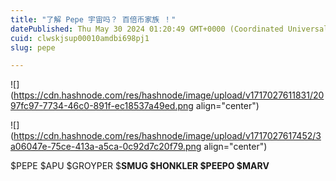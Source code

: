```yaml
---
title: "了解 Pepe 宇宙吗？ 百倍币家族 ！"
datePublished: Thu May 30 2024 01:20:49 GMT+0000 (Coordinated Universal Time)
cuid: clwskjsup00010amdbi698pj1
slug: pepe

---
```


![](https://cdn.hashnode.com/res/hashnode/image/upload/v1717027611831/2097fc97-7734-46c0-891f-ec18537a49ed.png align="center")

![](https://cdn.hashnode.com/res/hashnode/image/upload/v1717027617452/3a06047e-75ce-413a-a5ca-0c92d7c20f79.png align="center")

$PEPE $APU $GROYPER $**SMUG $HONKLER $PEEPO $MARV**